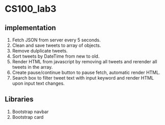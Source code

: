 # CS100_lab3

## implementation

1. Fetch JSON from server every 5 seconds.
2. Clean and save tweets to array of objects.
3. Remove dulplicate tweets.
4. Sort tweets by DateTime from new to old.
5. Render HTML from javascript by removing all tweets and rerender all tweets in the array.
6. Create pause/continue button to pause fetch, automatic render HTML.
7. Search box to filter tweet text with input keyword and render HTML upon input text changes. 


## Libraries

1. Bootstrap navbar
2. Bootstrap card
